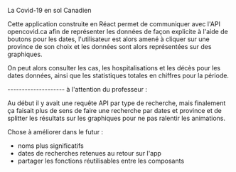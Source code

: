 La Covid-19 en sol Canadien

Cette application construite en Réact permet de communiquer avec l'API opencovid.ca afin de représenter les données de façon explicite à l'aide de boutons pour les dates, l'utilisateur est alors amené à cliquer sur une province de son choix et les données sont alors représentées sur des graphiques.

On peut alors consulter les cas, les hospitalisations et les décès pour les dates données, ainsi que les statistiques totales en chiffres pour la période.


-------------------- à l'attention du professeur :

Au début il y avait une requête API par type de recherche, mais finalement ça faisait plus de sens de faire une recherche par dates et province et de splitter les résultats sur les graphiques pour ne pas ralentir les animations.

Chose à améliorer dans le futur :

- noms plus significatifs
- dates de recherches retenues au retour sur l'app
- partager les fonctions réutilisables entre les composants
